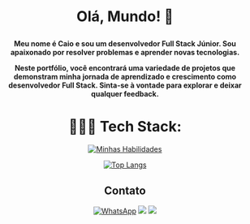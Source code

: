 <h1 align="center">
  
  Olá, Mundo! 👋

</h1>
<h4 align="center">
Meu nome é Caio e sou um desenvolvedor Full Stack Júnior. Sou apaixonado por resolver problemas e aprender novas tecnologias. 

Neste portfólio, você encontrará uma variedade de projetos que demonstram minha jornada de aprendizado e crescimento como desenvolvedor Full Stack. Sinta-se à vontade para explorar e deixar qualquer feedback. 
</h4>

<h1 align="center">
  👨🏼‍💻 Tech Stack:
</h1>

<div align="center">
  
  [![Minhas Habilidades](https://skillicons.dev/icons?i=javascript,typescript,react,nodejs,css,html,markdown,sql)](https://skillicons.dev)

</div>

<div align="center">
  
[![Top Langs](https://github-readme-stats.vercel.app/api/top-langs/?username=CaiuWare&layout=donut&theme=tokyonight)](https://github.com/anuraghazra/github-readme-stats)

</div>

<h2 align="center" >Contato</h2>
<div align="center" >
  
  [![WhatsApp](https://img.shields.io/badge/WhatsApp-25D366?style=for-the-badge&logo=whatsapp&logoColor=white)](https://wa.me/5511960786755)
  <a href = "mailto:caiu.ware@gmail.com"><img src="https://img.shields.io/badge/-Gmail-%23333?style=for-the-badge&logo=gmail&logoColor=white" target="_blank"></a>
  <a href="https://www.linkedin.com/in/caioware/" target="_blank"><img src="https://img.shields.io/badge/-LinkedIn-%230077B5?style=for-the-badge&logo=linkedin&logoColor=white" target="_blank"></a>
  
</div>
